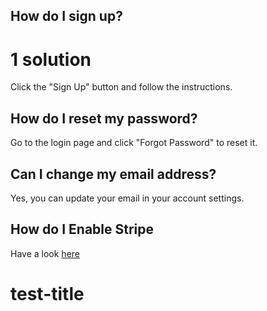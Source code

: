 ## How do I sign up?

# 1 solution

Click the "Sign Up" button and follow the instructions.

## How do I reset my password?

Go to the login page and click "Forgot Password" to reset it.

## Can I change my email address?

Yes, you can update your email in your account settings.

## How do I Enable Stripe

Have a look [here](/how-to-set-up-stripe)

# test-title
